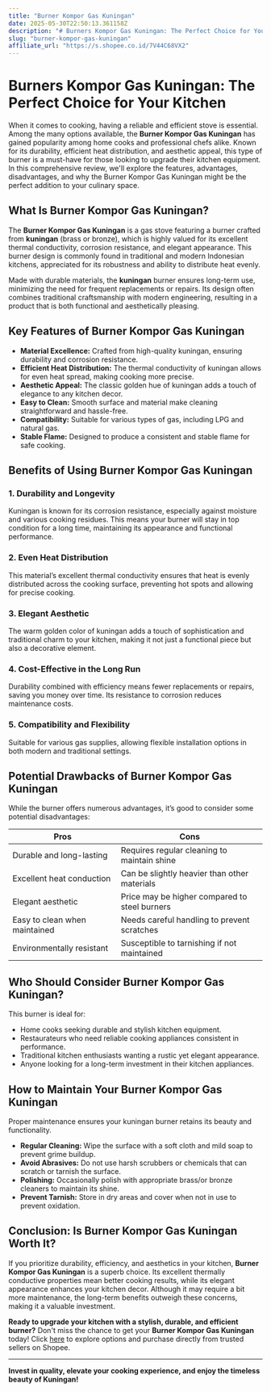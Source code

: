 ```yaml
---
title: "Burner Kompor Gas Kuningan"
date: 2025-05-30T22:50:13.361158Z
description: "# Burners Kompor Gas Kuningan: The Perfect Choice for Your Kitchen..."
slug: "burner-kompor-gas-kuningan"
affiliate_url: "https://s.shopee.co.id/7V44C68VX2"
---
```

# Burners Kompor Gas Kuningan: The Perfect Choice for Your Kitchen

When it comes to cooking, having a reliable and efficient stove is essential. Among the many options available, the **Burner Kompor Gas Kuningan** has gained popularity among home cooks and professional chefs alike. Known for its durability, efficient heat distribution, and aesthetic appeal, this type of burner is a must-have for those looking to upgrade their kitchen equipment. In this comprehensive review, we'll explore the features, advantages, disadvantages, and why the Burner Kompor Gas Kuningan might be the perfect addition to your culinary space.

## What Is Burner Kompor Gas Kuningan?

The **Burner Kompor Gas Kuningan** is a gas stove featuring a burner crafted from **kuningan** (brass or bronze), which is highly valued for its excellent thermal conductivity, corrosion resistance, and elegant appearance. This burner design is commonly found in traditional and modern Indonesian kitchens, appreciated for its robustness and ability to distribute heat evenly.

Made with durable materials, the **kuningan** burner ensures long-term use, minimizing the need for frequent replacements or repairs. Its design often combines traditional craftsmanship with modern engineering, resulting in a product that is both functional and aesthetically pleasing.

## Key Features of Burner Kompor Gas Kuningan

- **Material Excellence:** Crafted from high-quality kuningan, ensuring durability and corrosion resistance.
- **Efficient Heat Distribution:** The thermal conductivity of kuningan allows for even heat spread, making cooking more precise.
- **Aesthetic Appeal:** The classic golden hue of kuningan adds a touch of elegance to any kitchen decor.
- **Easy to Clean:** Smooth surface and material make cleaning straightforward and hassle-free.
- **Compatibility:** Suitable for various types of gas, including LPG and natural gas.
- **Stable Flame:** Designed to produce a consistent and stable flame for safe cooking.

## Benefits of Using Burner Kompor Gas Kuningan

### 1. Durability and Longevity
Kuningan is known for its corrosion resistance, especially against moisture and various cooking residues. This means your burner will stay in top condition for a long time, maintaining its appearance and functional performance.

### 2. Even Heat Distribution
This material’s excellent thermal conductivity ensures that heat is evenly distributed across the cooking surface, preventing hot spots and allowing for precise cooking.

### 3. Elegant Aesthetic
The warm golden color of kuningan adds a touch of sophistication and traditional charm to your kitchen, making it not just a functional piece but also a decorative element.

### 4. Cost-Effective in the Long Run
Durability combined with efficiency means fewer replacements or repairs, saving you money over time. Its resistance to corrosion reduces maintenance costs.

### 5. Compatibility and Flexibility
Suitable for various gas supplies, allowing flexible installation options in both modern and traditional settings.

## Potential Drawbacks of Burner Kompor Gas Kuningan

While the burner offers numerous advantages, it’s good to consider some potential disadvantages:

| Pros                        | Cons                                        |
|------------------------------|----------------------------------------------|
| Durable and long-lasting   | Requires regular cleaning to maintain shine |
| Excellent heat conduction  | Can be slightly heavier than other materials |
| Elegant aesthetic          | Price may be higher compared to steel burners |
| Easy to clean when maintained | Needs careful handling to prevent scratches |
| Environmentally resistant  | Susceptible to tarnishing if not maintained |

## Who Should Consider Burner Kompor Gas Kuningan?

This burner is ideal for:

- Home cooks seeking durable and stylish kitchen equipment.
- Restaurateurs who need reliable cooking appliances consistent in performance.
- Traditional kitchen enthusiasts wanting a rustic yet elegant appearance.
- Anyone looking for a long-term investment in their kitchen appliances.

## How to Maintain Your Burner Kompor Gas Kuningan

Proper maintenance ensures your kuningan burner retains its beauty and functionality.

- **Regular Cleaning:** Wipe the surface with a soft cloth and mild soap to prevent grime buildup.
- **Avoid Abrasives:** Do not use harsh scrubbers or chemicals that can scratch or tarnish the surface.
- **Polishing:** Occasionally polish with appropriate brass/or bronze cleaners to maintain its shine.
- **Prevent Tarnish:** Store in dry areas and cover when not in use to prevent oxidation.

## Conclusion: Is Burner Kompor Gas Kuningan Worth It?

If you prioritize durability, efficiency, and aesthetics in your kitchen, **Burner Kompor Gas Kuningan** is a superb choice. Its excellent thermally conductive properties mean better cooking results, while its elegant appearance enhances your kitchen decor. Although it may require a bit more maintenance, the long-term benefits outweigh these concerns, making it a valuable investment.

**Ready to upgrade your kitchen with a stylish, durable, and efficient burner?** Don't miss the chance to get your **Burner Kompor Gas Kuningan** today! Click [here](https://s.shopee.co.id/7V44C68VX2) to explore options and purchase directly from trusted sellers on Shopee.

---

**Invest in quality, elevate your cooking experience, and enjoy the timeless beauty of Kuningan!**